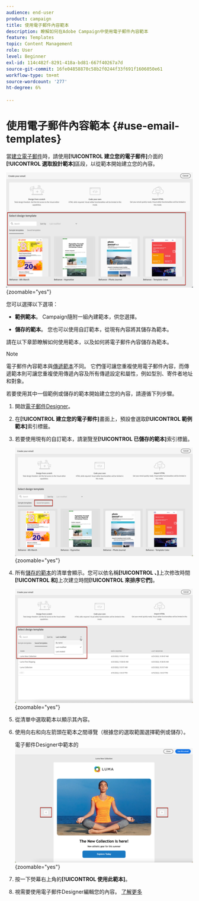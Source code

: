 ```yaml
---
audience: end-user
product: campaign
title: 使用電子郵件內容範本
description: 瞭解如何在Adobe Campaign中使用電子郵件內容範本
feature: Templates
topic: Content Management
role: User
level: Beginner
exl-id: 114c482f-8291-418a-bd81-667f40267a7d
source-git-commit: 16fe04858870c58b2f0244f33f691f1606050e61
workflow-type: tm+mt
source-wordcount: '277'
ht-degree: 6%

---
```


# 使用電子郵件內容範本 {#use-email-templates}

當[建立電子郵件](../email/create-email.md)時，請使用&#x200B;**[!UICONTROL 建立您的電子郵件]**&#x200B;介面的&#x200B;**[!UICONTROL 選取設計範本]**&#x200B;區段，以從範本開始建立您的內容。

![電子郵件Designer介面顯示可用的範本](assets/email_designer-templates.png){zoomable="yes"}

您可以選擇以下選項：

* **範例範本**。 Campaign隨附一組內建範本，供您選擇。

* **儲存的範本**。 您也可以使用自訂範本，從現有內容將其儲存為範本。

請在以下章節瞭解如何使用範本，以及如何將電子郵件內容儲存為範本。

>[!NOTE]
>
>電子郵件內容範本與[傳遞範本](../msg/delivery-template.md)不同。 它們僅可讓您重複使用電子郵件內容，而傳遞範本則可讓您重複使用傳遞內容及所有傳遞設定和屬性，例如型別、寄件者地址和對象。

若要使用其中一個範例或儲存的範本開始建立您的內容，請遵循下列步驟。

1. 開啟[電子郵件Designer](../email/create-email-content.md)。

1. 在&#x200B;**[!UICONTROL 建立您的電子郵件]**&#x200B;畫面上，預設會選取&#x200B;**[!UICONTROL 範例範本]**&#x200B;索引標籤。

1. 若要使用現有的自訂範本，請瀏覽至&#x200B;**[!UICONTROL 已儲存的範本]**&#x200B;索引標籤。

   ![電子郵件Designer中的已儲存範本索引標籤](assets/email_designer-saved-templates-tab.png){zoomable="yes"}

1. 所有[儲存的範本](create-email-templates.md#save-as-template)的清單會顯示。您可以依名稱&#x200B;**[!UICONTROL 、]**&#x200B;上次修改時間&#x200B;**[!UICONTROL 和]**&#x200B;上次建立時間&#x200B;**[!UICONTROL 來排序它們]**。

   ![電子郵件Designer中已儲存的範本清單](assets/email_designer-saved-templates.png){zoomable="yes"}

1. 從清單中選取範本以顯示其內容。

1. 使用向右和向左箭頭在範本之間導覽（根據您的選取範圍選擇範例或儲存）。

   電子郵件Designer中範本的![導覽箭頭](assets/email_designer-saved-templates-navigate.png){zoomable="yes"}

1. 按一下熒幕右上角的&#x200B;**[!UICONTROL 使用此範本]**。

1. 視需要使用電子郵件Designer編輯您的內容。 [了解更多](../email/create-email-content.md)